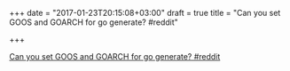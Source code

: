 +++
date = "2017-01-23T20:15:08+03:00"
draft = true
title = "Can you set GOOS and GOARCH for go generate?  #reddit"

+++

<p><a href="https://t.co/bwJcCXtQPW">Can you set GOOS and GOARCH for go generate?  #reddit</a></p>
